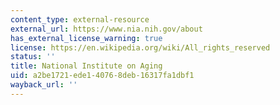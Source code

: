 ```yaml
---
content_type: external-resource
external_url: https://www.nia.nih.gov/about
has_external_license_warning: true
license: https://en.wikipedia.org/wiki/All_rights_reserved
status: ''
title: National Institute on Aging
uid: a2be1721-ede1-4076-8deb-16317fa1dbf1
wayback_url: ''
---
```

